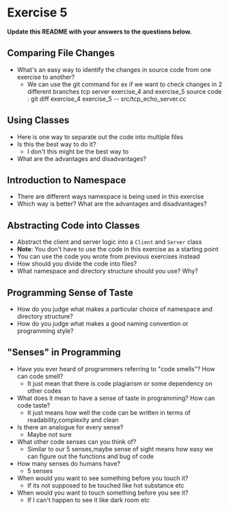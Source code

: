 # Exercise 5

**Update this README with your answers to the questions below.**

## Comparing File Changes

- What's an easy way to identify the changes in source code from one exercise
  to another?
  - We can use the git command for ex if we want to check changes in 2 different branches tcp server exercise_4 and exercise_5 source code : git diff exercise_4 exercise_5 -- src/tcp_echo_server.cc

## Using Classes

- Here is one way to separate out the code into multiple files
- Is this the best way to do it? 
  - I don't this might be the best way to 
- What are the advantages and disadvantages?

## Introduction to Namespace

- There are different ways namespace is being used in this exercise
- Which way is better? What are the advantages and disadvantages?

## Abstracting Code into Classes

- Abstract the client and server logic into a `Client` and `Server` class
- **Note**: You don't have to use the code in this exercise as a starting point
- You can use the code you wrote from previous exercises instead
- How should you divide the code into files?
- What namespace and directory structure should you use? Why?

## Programming Sense of Taste

- How do you judge what makes a particular choice of namespace and directory
  structure? 
- How do you judge what makes a good naming convention or programming style?

## "Senses" in Programming

- Have you ever heard of programmers referring to "code smells"? How can code
  smell?
  - It just mean that there is code plagiarism or some dependency on other codes
- What does it mean to have a sense of taste in programming? How can code
  taste?
  - It just means how well the code can be written in terms of readability,complexity and clean
- Is there an analogue for every sense?
  - Maybe not sure
- What other code senses can you think of?
  - Similar to our 5 senses,maybe sense of sight means how easy we can figure out the functions and bug of code 
- How many senses do humans have?
  - 5 senses
- When would you want to see something before you touch it?
  - If its not supposed to be touched like  hot substance etc
- When would you want to touch something before you see it?
  - If I can't happen to see it like dark room etc